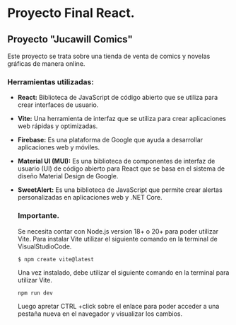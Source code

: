 # Proyecto Final React.

## Proyecto "Jucawill Comics"

Este proyecto se trata sobre una tienda de venta de comics y novelas gráficas de manera online.

### Herramientas utilizadas:

- **React:** Biblioteca de JavaScript de código abierto que se utiliza para crear interfaces de usuario.
- **Vite:** Una herramienta de interfaz que se utiliza para crear aplicaciones web rápidas y optimizadas.
- **Firebase:** Es una plataforma de Google que ayuda a desarrollar aplicaciones web y móviles.
- **Material UI (MUI):** Es una biblioteca de componentes de interfaz de usuario (UI) de código abierto para React que se basa en el sistema de diseño Material Design de Google.
- **SweetAlert:** Es una biblioteca de JavaScript que permite crear alertas personalizadas en aplicaciones web y .NET Core.

  ### Importante.

  Se necesita contar con Node.js version 18+ o 20+ para poder utilizar Vite. Para instalar Vite utilizar el siguiente comando en la terminal de VisualStudioCode.

  `$ npm create vite@latest`

  Una vez instalado, debe utilizar el siguiente comando en la terminal para utilizar Vite.

  `npm run dev`

  Luego apretar CTRL +click sobre el enlace para poder acceder a una pestaña nueva en el navegador y visualizar los cambios.

